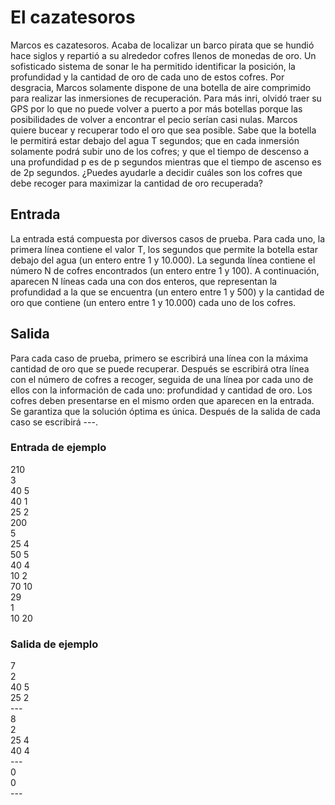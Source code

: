 # El cazatesoros

Marcos es cazatesoros. Acaba de localizar un barco pirata que se hundió
hace siglos y repartió a su alrededor cofres llenos de monedas de oro. Un
sofisticado sistema de sonar le ha permitido identificar la posición, la profundidad y la cantidad de oro de cada uno de estos cofres. Por desgracia,
Marcos solamente dispone de una botella de aire comprimido para realizar las inmersiones de recuperación. Para más inri, olvidó traer su GPS
por lo que no puede volver a puerto a por más botellas porque las posibilidades de volver
a encontrar el pecio serían casi nulas.
Marcos quiere bucear y recuperar todo el oro que sea posible. Sabe que la botella le permitirá estar debajo del agua T segundos; que en cada inmersión solamente podrá subir uno
de los cofres; y que el tiempo de descenso a una profundidad p es de p segundos mientras
que el tiempo de ascenso es de 2p segundos.
¿Puedes ayudarle a decidir cuáles son los cofres que debe recoger para maximizar la cantidad de oro recuperada?

## Entrada

La entrada está compuesta por diversos casos de prueba. Para cada uno, la primera línea
contiene el valor T, los segundos que permite la botella estar debajo del agua (un entero
entre 1 y 10.000). La segunda línea contiene el número N de cofres encontrados (un entero
entre 1 y 100). A continuación, aparecen N líneas cada una con dos enteros, que representan
la profundidad a la que se encuentra (un entero entre 1 y 500) y la cantidad de oro que
contiene (un entero entre 1 y 10.000) cada uno de los cofres.

## Salida

Para cada caso de prueba, primero se escribirá una línea con la máxima cantidad de oro
que se puede recuperar. Después se escribirá otra línea con el número de cofres a recoger,
seguida de una línea por cada uno de ellos con la información de cada uno: profundidad
y cantidad de oro. Los cofres deben presentarse en el mismo orden que aparecen en la
entrada. Se garantiza que la solución óptima es única.
Después de la salida de cada caso se escribirá ---.

### Entrada de ejemplo

210  
3  
40 5  
40 1  
25 2  
200  
5  
25 4  
50 5  
40 4  
10 2  
70 10  
29  
1  
10 20

### Salida de ejemplo

7  
2  
40 5  
25 2  
\---  
8  
2  
25 4  
40 4  
\---  
0  
0  
\---
